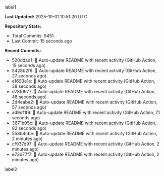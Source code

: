 
label1 
<!-- ACTIVITY_START -->
**Last Updated:** 2025-10-01 10:51:20 UTC

**Repository Stats:**
- Total Commits: 9451
- Last Commit: 15 seconds ago

**Recent Commits:**
- 520ddad1: 🤖 Auto-update README with recent activity (GitHub Action, 15 seconds ago)
- 5428b2f6: 🤖 Auto-update README with recent activity (GitHub Action, 27 seconds ago)
- e1693e1e: 🤖 Auto-update README with recent activity (GitHub Action, 38 seconds ago)
- d78fd977: 🤖 Auto-update README with recent activity (GitHub Action, 48 seconds ago)
- 2d4eabe2: 🤖 Auto-update README with recent activity (GitHub Action, 57 seconds ago)
- ad9df1f9: 🤖 Auto-update README with recent activity (GitHub Action, 71 seconds ago)
- 3671b05c: 🤖 Auto-update README with recent activity (GitHub Action, 82 seconds ago)
- 558b4cbe: 🤖 Auto-update README with recent activity (GitHub Action, 2 minutes ago)
- cf937d97: 🤖 Auto-update README with recent activity (GitHub Action, 2 minutes ago)
- e73b77f7: 🤖 Auto-update README with recent activity (GitHub Action, 2 minutes ago)
<!-- ACTIVITY_END -->

label2
